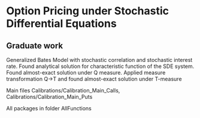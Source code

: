 # Option Pricing under Stochastic Differential Equations

## Graduate work

Generalized Bates Model with stochastic correlation and stochastic interest rate. Found analytical solution for characteristic function of the SDE system. Found almost-exact solution under Q measure. Applied measure transformation Q->T and found almost-exact solution under T-measure

Main files Calibrations/Calibration_Main_Calls, Calibrations/Calibration_Main_Puts

All packages in folder AllFunctions
